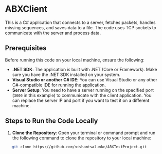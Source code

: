 # ABXClient

This is a C# application that connects to a server, fetches packets, handles missing sequences, and saves data to a file. The code uses TCP sockets to communicate with the server and process data.

## Prerequisites

Before running this code on your local machine, ensure the following:

- **.NET SDK**: The application is built with .NET (Core or Framework). Make sure you have the .NET SDK installed on your system.
- **Visual Studio or another C# IDE**: You can use Visual Studio or any other C#-compatible IDE for running the application.
- **Server Setup**: You need to have a server running on the specified port (`3000` in this example) to communicate with the client application. You can replace the server IP and port if you want to test it on a different machine.

## Steps to Run the Code Locally

1. **Clone the Repository**:
   Open your terminal or command prompt and run the following command to clone the repository to your local machine:
```bash
   git clone https://github.com/nishantsalunke/ABXTestProject.git

